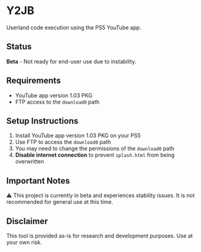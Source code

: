 # Y2JB

Userland code execution using the PS5 YouTube app.

## Status

**Beta** - Not ready for end-user use due to instability.

## Requirements

- YouTube app version 1.03 PKG
- FTP access to the `download0` path

## Setup Instructions

1. Install YouTube app version 1.03 PKG on your PS5
2. Use FTP to access the `download0` path
3. You may need to change the permissions of the `download0` path
4. **Disable internet connection** to prevent `splash.html` from being overwritten

## Important Notes

⚠️ This project is currently in beta and experiences stability issues. It is not recommended for general use at this time.

## Disclaimer

This tool is provided as-is for research and development purposes. Use at your own risk.
